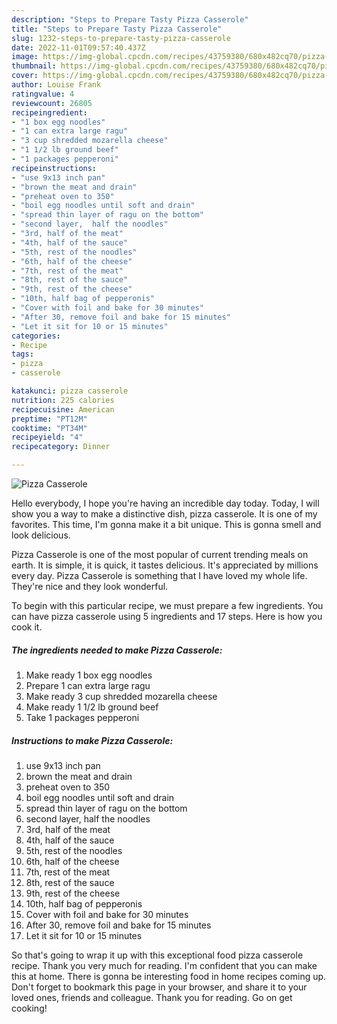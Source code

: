 ```yaml
---
description: "Steps to Prepare Tasty Pizza Casserole"
title: "Steps to Prepare Tasty Pizza Casserole"
slug: 1232-steps-to-prepare-tasty-pizza-casserole
date: 2022-11-01T09:57:40.437Z
image: https://img-global.cpcdn.com/recipes/43759380/680x482cq70/pizza-casserole-recipe-main-photo.jpg
thumbnail: https://img-global.cpcdn.com/recipes/43759380/680x482cq70/pizza-casserole-recipe-main-photo.jpg
cover: https://img-global.cpcdn.com/recipes/43759380/680x482cq70/pizza-casserole-recipe-main-photo.jpg
author: Louise Frank
ratingvalue: 4
reviewcount: 26805
recipeingredient:
- "1 box egg noodles"
- "1 can extra large ragu"
- "3 cup shredded mozarella cheese"
- "1 1/2 lb ground beef"
- "1 packages pepperoni"
recipeinstructions:
- "use 9x13 inch pan"
- "brown the meat and drain"
- "preheat oven to 350"
- "boil egg noodles until soft and drain"
- "spread thin layer of ragu on the bottom"
- "second layer,  half the noodles"
- "3rd, half of the meat"
- "4th, half of the sauce"
- "5th, rest of the noodles"
- "6th, half of the cheese"
- "7th, rest of the meat"
- "8th, rest of the sauce"
- "9th, rest of the cheese"
- "10th, half bag of pepperonis"
- "Cover with foil and bake for 30 minutes"
- "After 30, remove foil and bake for 15 minutes"
- "Let it sit for 10 or 15 minutes"
categories:
- Recipe
tags:
- pizza
- casserole

katakunci: pizza casserole 
nutrition: 225 calories
recipecuisine: American
preptime: "PT12M"
cooktime: "PT34M"
recipeyield: "4"
recipecategory: Dinner

---
```



![Pizza Casserole](https://img-global.cpcdn.com/recipes/43759380/680x482cq70/pizza-casserole-recipe-main-photo.jpg)

Hello everybody, I hope you're having an incredible day today. Today, I will show you a way to make a distinctive dish, pizza casserole. It is one of my favorites. This time, I'm gonna make it a bit unique. This is gonna smell and look delicious.

Pizza Casserole is one of the most popular of current trending meals on earth. It is simple, it is quick, it tastes delicious. It's appreciated by millions every day. Pizza Casserole is something that I have loved my whole life. They're nice and they look wonderful.




To begin with this particular recipe, we must prepare a few ingredients. You can have pizza casserole using 5 ingredients and 17 steps. Here is how you cook it.

<!--inarticleads1-->

##### The ingredients needed to make Pizza Casserole:

1. Make ready 1 box egg noodles
1. Prepare 1 can extra large ragu
1. Make ready 3 cup shredded mozarella cheese
1. Make ready 1 1/2 lb ground beef
1. Take 1 packages pepperoni




<!--inarticleads2-->

##### Instructions to make Pizza Casserole:

1. use 9x13 inch pan
1. brown the meat and drain
1. preheat oven to 350
1. boil egg noodles until soft and drain
1. spread thin layer of ragu on the bottom
1. second layer,  half the noodles
1. 3rd, half of the meat
1. 4th, half of the sauce
1. 5th, rest of the noodles
1. 6th, half of the cheese
1. 7th, rest of the meat
1. 8th, rest of the sauce
1. 9th, rest of the cheese
1. 10th, half bag of pepperonis
1. Cover with foil and bake for 30 minutes
1. After 30, remove foil and bake for 15 minutes
1. Let it sit for 10 or 15 minutes




So that's going to wrap it up with this exceptional food pizza casserole recipe. Thank you very much for reading. I'm confident that you can make this at home. There is gonna be interesting food in home recipes coming up. Don't forget to bookmark this page in your browser, and share it to your loved ones, friends and colleague. Thank you for reading. Go on get cooking!
